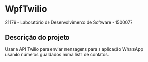 # WpfTwilio
21179 - Laboratório de Desenvolvimento de Software - 1500077

## Descrição do projeto

Usar a API Twilio para enviar mensagens para a aplicação WhatsApp usando números guardados numa lista de contatos.

